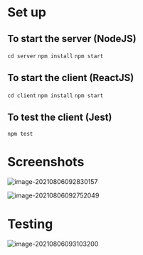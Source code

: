 # Set up

## To start the server (NodeJS)

`cd server` `npm install` `npm start`

## To start the client (ReactJS)

`cd client` `npm install` `npm start`

## To test the client (Jest)

`npm test`

# Screenshots

![image-20210806092830157](C:\Users\Qinfang\AppData\Roaming\Typora\typora-user-images\image-20210806092830157.png)



![image-20210806092752049](C:\Users\Qinfang\AppData\Roaming\Typora\typora-user-images\image-20210806092752049.png)

# Testing

![image-20210806093103200](C:\Users\Qinfang\AppData\Roaming\Typora\typora-user-images\image-20210806093103200.png)